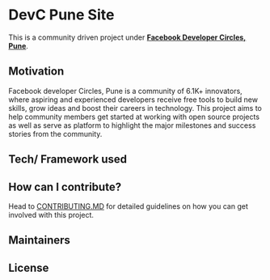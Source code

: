 # DevC Pune Site
This is a community driven project under **[Facebook Developer Circles, Pune](https://facebook.com/groups/DevCPune/)**.

## Motivation
Facebook developer Circles, Pune is a community of 6.1K+ innovators, where aspiring and experienced developers receive free tools to build new skills, grow ideas and boost their careers in technology. This project aims to help community members get started at working with open source projects as well as serve as platform  to highlight the major milestones and success stories from the community. 

## Tech/ Framework used 

## How can I contribute?
Head to [CONTRIBUTING.MD](https://github.com/devcpune/devcpune.github.io/blob/master/CONTRIBUTING.md) for detailed guidelines on how you can get involved with this project. 

## Maintainers 

## License 
